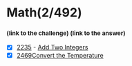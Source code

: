 # Math(2/492)
### <sub>(link to the challenge) (link to the answer)</sub>
- [x] [2235](https://leetcode.com/problems/add-two-integers/description/)  -  [Add Two Integers](https://github.com/MariPadilha/leetcode-solutions-/blob/math/Add%20Two%20Integers.py)
- [x] [2469](https://leetcode.com/problems/convert-the-temperature/)[Convert the Temperature](https://github.com/MariPadilha/leetcode-solutions-/blob/math/Convert%20the%20Temperature.py)
